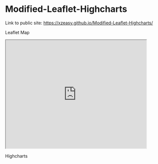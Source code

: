 # Modified-Leaflet-Highcharts

Link to public site: https://xzeasy.github.io/Modified-Leaflet-Highcharts/

Leaflet Map
<iframe width="90%" height=350 src="https://xzeasy.github.io/leaflet-map-simple/"></iframe>

Highcharts
